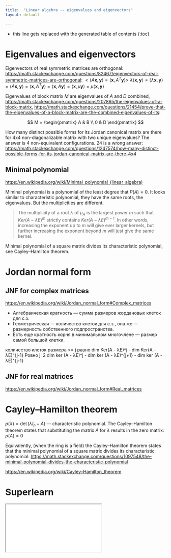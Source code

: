 ```yaml
---
title:  "Linear algebra -- eigenvalues and eigenvectors"
layout: default

---
```


* this line gets replaced with the generated table of contents
{:toc}

# Eigenvalues and eigenvectors

Eigenvectors of real symmetric matrices are orthogonal: <https://math.stackexchange.com/questions/82467/eigenvectors-of-real-symmetric-matrices-are-orthogonal>:
$<\langle A\mathbf{x},\mathbf{y}\rangle = \langle\mathbf{x},A^T\mathbf{y}\rangle>$
$\lambda\langle\mathbf{x},\mathbf{y}\rangle = \langle\lambda\mathbf{x},\mathbf{y}\rangle = \langle A\mathbf{x},\mathbf{y}\rangle = \langle\mathbf{x},A^T\mathbf{y}\rangle = \langle\mathbf{x},A\mathbf{y}\rangle = \langle\mathbf{x},\mu\mathbf{y}\rangle = \mu\langle\mathbf{x},\mathbf{y}\rangle$

Eigenvalues of block matrix $M$ are eigenvalues of $A$ and $D$ combined, <https://math.stackexchange.com/questions/207865/the-eigenvalues-of-a-block-matrix>, <https://math.stackexchange.com/questions/21454/prove-that-the-eigenvalues-of-a-block-matrix-are-the-combined-eigenvalues-of-its>:

$$
M = 
\begin{pmatrix} 
A & B \\
0 & D
\end{pmatrix}
$$

How many distinct possible forms for its Jordan canonical matrix are there for 4x4 non-diagonalizable matrix with two unique eigenvalues?
The answer is 4 non-equivalent configurations.
24 is a wrong answer: <https://math.stackexchange.com/questions/1247574/how-many-distinct-possible-forms-for-its-jordan-canonical-matrix-are-there-4x4>

## Minimal polynomial

<https://en.wikipedia.org/wiki/Minimal_polynomial_(linear_algebra)>

Miminal polynomial is a polynomial of the least degree that $P(A) = 0$. It looks similar to characteristic polynomial, they have the same roots, the eigenvalues. But the multiplicities are different.

> The multiplicity of a root $\lambda$ of $\mu_A$ is the largest power $m$ such that $Ker(A − \lambda E)^m$ strictly contains $Ker(A − \lambda E)^{m−1}$. In other words, increasing the exponent up to $m$ will give ever larger kernels, but further increasing the exponent beyond $m$ will just give the same kernel. 

Minimal polynomial of a square matrix divides its characteristic polynomial, see Cayley–Hamilton theorem.

# Jordan normal form

## JNF for complex matrices

<https://en.wikipedia.org/wiki/Jordan_normal_form#Complex_matrices>

- Алгебраическая кратность — сумма размеров жордановых клеток для с.з.
- Геометрическая — количество клеток для с.з., она же — размерность собственного подпространства.
- Есть еще кратность корня в минимальном многочлене — размер самой большой клетки.

количество клеток размера >= j равно dim Ker(A - λE)^j - dim Ker(A - λE)^{j-1}
Ровно j: 2 dim ker (A - λE)^j - dim ker (A - λE)^{j+1} - dim ker (A - λE)^{j-1}

## JNF for real matrices

<https://en.wikipedia.org/wiki/Jordan_normal_form#Real_matrices>

# Cayley–Hamilton theorem

$p(\lambda )=\det(\lambda I_{n}-A)$ — characteristic polynomial. The Cayley–Hamilton theorem states that substituting the matrix $A$ for $\lambda$ results in the zero matrix: $p(A) = 0$ 

Equivalently, (when the ring is a field) the Cayley–Hamilton theorem states that the minimal polynomial of a square matrix divides its characteristic polynomial: <https://math.stackexchange.com/questions/1097548/the-minimal-polynomial-divides-the-characteristic-polynomial>

<https://en.wikipedia.org/wiki/Cayley–Hamilton_theorem>

# Superlearn

<iframe class="autoresize nodisplay superlearn-iframe" src="{{ site.superlearn_url }}/ht/asdf2?deckname=math -- linear algebra -- eigenvalues and eigenvectors">
    <p>Your browser does not support iframes.</p>
</iframe>

